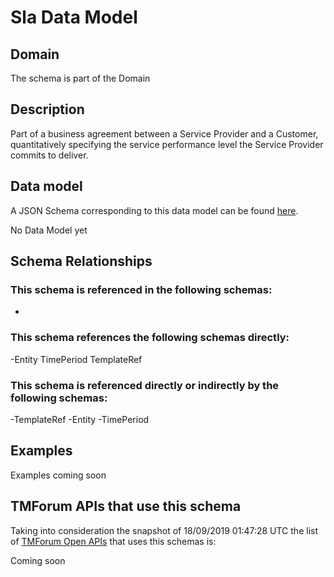 # Sla Data Model

## Domain

The  schema is part of the  Domain

## Description

Part of a business agreement between a Service Provider and a Customer, quantitatively specifying the service performance level the Service Provider commits to deliver.

## Data model

A JSON Schema corresponding to this data model can be found
[here](https://github.com/tmforum-rand/schemas/blob/master/EngagedParty/SLA.schema.json).

No Data Model yet

## Schema Relationships

### This schema is referenced in the following schemas:

-

### This schema references the following schemas directly:

-Entity
TimePeriod
TemplateRef

### This schema is referenced directly or indirectly by the following schemas:

-TemplateRef
-Entity
-TimePeriod



## Examples

Examples coming soon

## TMForum APIs that use this schema

Taking into consideration the snapshot of 18/09/2019 01:47:28 UTC the list of [TMForum Open APIs](https://www.tmforum.org/open-apis/) that uses this schemas is:

Coming soon